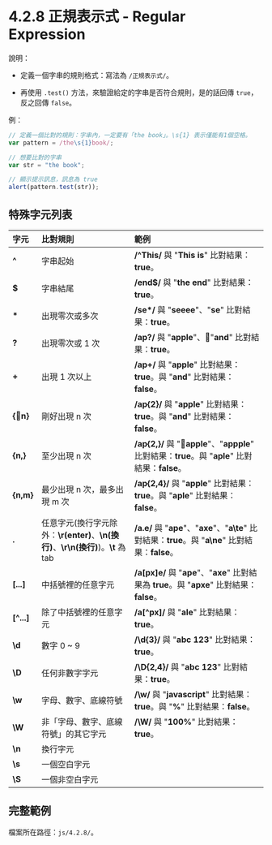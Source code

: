 # 4.2.8 正規表示式 - Regular Expression

說明：

* 定義一個字串的規則格式：寫法為 `/正規表示式/`。

* 再使用 `.test()` 方法，來驗證給定的字串是否符合規則，是的話回傳 `true`，反之回傳 `false`。

例：

```js
// 定義一個比對的規則：字串內，一定要有「the book」。\s{1} 表示僅能有1個空格。
var pattern = /the\s{1}book/;

// 想要比對的字串
var str = "the book";

// 顯示提示訊息，訊息為 true
alert(pattern.test(str));
```

## 特殊字元列表

| 字元 | 比對規則 | 範例 |
| :--- | :--- | :--- |
| **^** | 字串起始 | **/^This/** 與 "**This is**" 比對結果：**true**。 |
| **$** | 字串結尾 | **/end$/** 與 "**the end**" 比對結果：**true**。 |
| **\*** | 出現零次或多次 | **/se\*/** 與 "**seeee**"、"**se**" 比對結果：**true**。 |
| **?** | 出現零次或 1 次 | **/ap?/** 與 "**apple**"、"**and**" 比對結果：**true**。 |
| **+** | 出現 1 次以上 | **/ap+/** 與 "**apple**" 比對結果：**true**。與 "**and**" 比對結果：**false**。 |
| **{n}** | 剛好出現 n 次 | **/ap{2}/** 與 "**apple**" 比對結果：**true**。與 "**and**" 比對結果：**false**。 |
| **{n,}** | 至少出現 n 次 | **/ap{2,}/** 與 "**apple**"、"**appple**" 比對結果：**true**。與 "**aple**" 比對結果：**false**。 |
| **{n,m}** | 最少出現 n 次，最多出現 m 次 | **/ap{2,4}/** 與 "**apple**" 比對結果：**true**。與 "**aple**" 比對結果：**false**。 |
| **.** | 任意字元\(換行字元除外：**\r\(enter\)**、**\n\(換行\)**、**\r\n\(換行\)**\)。**\t** 為 tab | **/a.e/** 與 "**ape**"、"**axe**"、"**a\te**" 比對結果：**true**。與 "**a\ne**" 比對結果：**false**。 |
| **\[...\]** | 中括號裡的任意字元 | **/a\[px\]e/** 與 "**ape**"、"**axe**" 比對結果為 **true**。與 "**apxe**" 比對結果：**false**。 |
| **\[^...\]** | 除了中括號裡的任意字元 | **/a\[^px\]/** 與 "**ale**" 比對結果：**true**。 |
| **\d** | 數字 0 ~ 9 | **/\d{3}/** 與 "**abc 123**" 比對結果：**true**。 |
| **\D** | 任何非數字字元 | **/\D{2,4}/** 與 "**abc 123**" 比對結果：**true**。 |
| **\w** | 字母、數字、底線符號 | **/\w/** 與 "**javascript**" 比對結果：**true**。與 "**%**" 比對結果：**false**。 |
| **\W** | 非「字母、數字、底線符號」的其它字元 | **/\W/** 與 "**100%**" 比對結果：**true**。 |
| **\n** | 換行字元 |  |
| **\s** | 一個空白字元 |  |
| **\S** | 一個非空白字元 |  |

## 完整範例

檔案所在路徑：`js/4.2.8/`。

